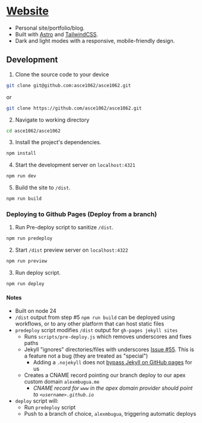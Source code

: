 # [Website](https://alexmbugua.me/)

- Personal site/portfolio/blog.
- Built with [Astro](https://astro.build/) and [TailwindCSS](https://tailwindcss.com/).
- Dark and light modes with a responsive, mobile-friendly design.

## Development

1. Clone the source code to your device

```sh
git clone git@github.com:asce1062/asce1062.git
```

or

```sh
git clone https://github.com/asce1062/asce1062.git
```

2. Navigate to working directory

```sh
cd asce1062/asce1062
```

3. Install the project's dependencies.

```sh
npm install
```

4. Start the development server on `localhost:4321`

```sh
npm run dev
```

5. Build the site to `/dist`.

```sh
npm run build
```

### Deploying to Github Pages (Deploy from a branch)

1. Run Pre-deploy script to sanitize `/dist`.

```sh
npm run predeploy
```

2. Start `/dist` preview server on `localhost:4322`

```sh
npm run preview
```

3. Run deploy script.

```sh
npm run deploy
```

#### Notes

- Built on node 24
- `/dist` output from step #5 `npm run build` can be deployed using workflows, or to any other platform that can host static files
- `predeploy` script modifies `/dist` output for `gh-pages jekyll sites`
  - Runs `scripts/pre-deploy.js` which removes underscores and fixes paths
  - Jekyll "ignores" directories/files with underscores [Issue #55](https://github.com/jekyll/jekyll/issues/55). This is a feature not a bug (they are treated as "special")
    - Adding a `.nojekyll` does not [bypass Jekyll on GitHub pages](https://github.blog/news-insights/bypassing-jekyll-on-github-pages/) for us
  - Creates a CNAME record pointing our branch deploy to our apex custom domain `alexmbugua.me`
    - _CNAME record for `www` in the apex domain provider should point to `<username>.github.io`_
- `deploy` script will:
  - Run `predeploy` script
  - Push to a branch of choice, `alexmbugua`, triggering automatic deploys
